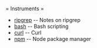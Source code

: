 = Instruments =

  * [ripgrep](ripgrep/index.md) -- Notes on ripgrep
  * [bash](bash/index.md)       -- Bash scripting
  * [curl](curl/index.md)       -- Curl
  * [npm](npm/index.md)         -- Node package manager
